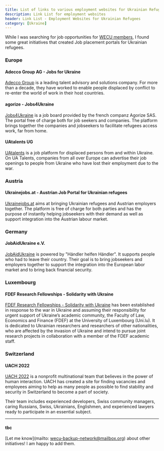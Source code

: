 ```yaml
---
title: List of links to various employment websites for Ukrainian Refugees
description: Link List for employment websites
header: Link List - Employment Websites for Ukrainian Refugees
category: [Ukraine]
---
```


While I was searching for job opportunities for [WECU members](https://eva-ernst.me/blog/supporting-WECU/), I found some great initiatives that created Job placement portals for Ukrainian refugees. 

### Europe

#### Adecco Group AG - Jobs for Ukraine
[Adecco Group](https://www.adeccojobsforukraine.com/) is a leading talent advisory and solutions company. For more than a decade, they have worked to enable people displaced by conflict to re-enter the world of work in their host countries.

#### agorize - Jobs4Ukraine
[Jobs4Ukraine](https://get.agorize.com/job4ukraine/) is a job board provided by the french companz Agorize SAS. The portal free of charge both for job seekers and companies. 
The platform brings together the companies and jobseekers to facilitate refugees access work, far from home.

#### UAtalents UG

[UAtalents](https://www.uatalents.com/about) is a job platform for displaced persons from and within Ukraine. On UA Talents, companies from all over Europe can advertise their job openings to people from Ukraine who have lost their employment due to the war.

### Austria

#### Ukrainejobs.at - Austrian Job Portal for Ukrainian refugees 
[Ukrainejobs.at](https://www.ukrainejobs.at/) aims at bringing Ukrainian refugees and Austrian employers together. The platform is free of charge for both parties and has the purpose of instantly helping jobseekers with their demand as well as support integration into the Austrian labour market. 

### Germany

#### JobAidUkraine e.V.

[JobAidUkraine](https://www.jobaidukraine.com/uk) is powered by "Händler helfen Händler". It supports people who had to leave their country. Their goal is to bring jobseekers and employers together to support the integration into the European labor market and to bring back financial security.

### Luxembourg

#### FDEF Research Fellowships - Solidarity with Ukraine
[FDEF Research Fellowships - Solidarity with Ukraine](https://wwwen.uni.lu/fdef/fdef_research_fellowships_solidarity_with_ukraine) has been established in response to the war in Ukraine and assuming their responsibility for urgent support of Ukraine’s academic community, the Faculty of Law, Economics and Finance (FDEF) at the University of Luxembourg (Uni.lu). It is dedicated to Ukrainian researchers and researchers of other nationalities, who are affected by the invasion of Ukraine and intend to pursue joint research projects in collaboration with a member of the FDEF academic staff.

### Switzerland

#### UACH 2022
[UACH 2022](https://uach2022.com/) is a nonprofit multinational team that believes in the power of human interaction. UACH has created a site for finding vacancies and employees aiming to help as many people as possible to find stability and security in Switzerland to become a part of society.

Their team includes experienced developers, Swiss community managers, caring Russians, Swiss, Ukrainians, Englishmen, and experienced lawyers ready to participate in an essential subject.

---

#### tbc

[Let me know](mailto:
wecu-backup-network@mailbox.org) about other initiatives! I am happy to add them.
